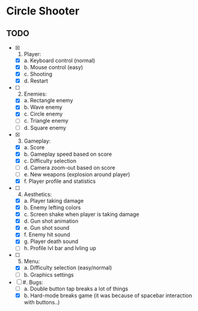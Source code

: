 # Circle Shooter

## TODO

- [x] 1. Player:
  - [x] a. Keyboard control (normal)
  - [x] b. Mouse control (easy)
  - [x] c. Shooting
  - [x] d. Restart 
  
- [ ] 2. Enemies:
  - [x] a. Rectangle enemy
  - [x] b. Wave enemy
  - [x] c. Circle enemy
  - [ ] c. Triangle enemy
  - [ ] d. Square enemy
  
- [x] 3. Gameplay:
  - [x] a. Score
  - [x] b. Gameplay speed based on score
  - [x] c. Difficulty selection
  - [ ] d. Camera zoom-out based on score
  - [ ] e. New weapons (explosion around player)
  - [x] f. Player profile and statistics

- [ ] 4. Aesthetics:
  - [x] a. Player taking damage
  - [x] b. Enemy lefting colors
  - [x] c. Screen shake when player is taking damage
  - [x] d. Gun shot animation
  - [x] e. Gun shot sound
  - [x] f. Enemy hit sound
  - [x] g. Player death sound
  - [ ] h. Profile lvl bar and lvling up
  
- [ ] 5. Menu:
  - [x] a. Difficulty selection (easy/normal)
  - [ ] b. Graphics settings
  
- [ ] #. Bugs:
  - [ ] a. Double button tap breaks a lot of things
  - [x] b. Hard-mode breaks game (it was because of spacebar interaction with buttons..)
